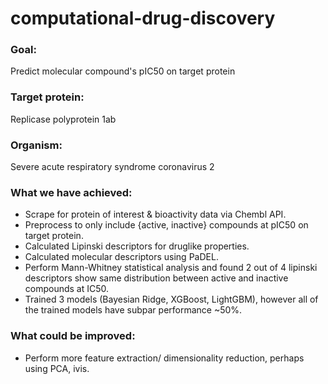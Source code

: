 # computational-drug-discovery
### Goal:
Predict molecular compound's pIC50 on target protein

### Target protein:
Replicase polyprotein 1ab

### Organism:
Severe acute respiratory syndrome coronavirus 2

### What we have achieved:
- Scrape for protein of interest & bioactivity data via Chembl API.
- Preprocess to only include {active, inactive} compounds at pIC50 on target protein.
- Calculated Lipinski descriptors for druglike properties.
- Calculated molecular descriptors using PaDEL.
- Perform Mann-Whitney statistical analysis and found 2 out of 4 lipinski descriptors show same distribution between active and inactive compounds at IC50.
- Trained 3 models (Bayesian Ridge, XGBoost, LightGBM), however all of the trained models have subpar performance ~50%.

### What could be improved: 
- Perform more feature extraction/ dimensionality reduction, perhaps using PCA, ivis.
